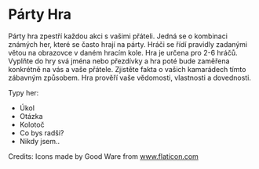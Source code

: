 # Párty Hra

Párty hra zpestří každou akci s vašimi přáteli. Jedná se o kombinaci známých her, které se často hrají na párty. Hráči se řídí pravidly zadanými větou na obrazovce v daném hracím kole. Hra je určena pro 2-6 hráčů. Vyplňte do hry svá jména nebo přezdívky a hra poté bude zaměřena konkrétně na vás a vaše přátele. Zjistěte fakta o vašich kamarádech tímto zábavným způsobem. Hra prověří vaše vědomosti, vlastnosti a dovednosti.

Typy her:
- Úkol
- Otázka
- Kolotoč
- Co bys radši?
- Nikdy jsem..

Credits:
Icons made by Good Ware from www.flaticon.com
